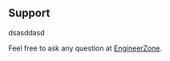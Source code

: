 ## Support
 dsasddasd

Feel free to ask any question at [EngineerZone]( https://ez.analog.com/linux-device-drivers/microcontroller-no-os-drivers/f/q-a).
